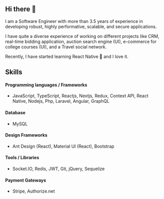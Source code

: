 ## Hi there 👋

I am a Software Engineer with more than 3.5 years of experience in developing robust, highly performative, scalable, and secure applications.

I have quite a diverse experience of working on different projects like CRM, real-time bidding application, auction search engine (UI), e-commerce for college courses (UI), and a Travel social network.

Recently, I have started learning React Native 📱 and I love it.

## Skills

#### Programming languages / Frameworks

- JavaScript, TypeScript, Reactjs, Nextjs, Redux, Context API, React Native, Nodejs, Php, Laravel, Angular, GraphQL

#### Database

- MySQL

#### Design Frameworks

- Ant Design (React), Material UI (React), Bootstrap

#### Tools / Libraries

- Socket.IO, Redis, JWT, Git, jQuery, Sequelize

#### Payment Gateways

- Stripe, Authorize.net


<!--
**Ahmdrza/ahmdrza** is a ✨ _special_ ✨ repository because its `README.md` (this file) appears on your GitHub profile.

Here are some ideas to get you started:

- 🔭 I’m currently working on ...
- 🌱 I’m currently learning ...
- 👯 I’m looking to collaborate on ...
- 🤔 I’m looking for help with ...
- 💬 Ask me about ...
- 📫 How to reach me: ...
- 😄 Pronouns: ...
- ⚡ Fun fact: ...
-->

